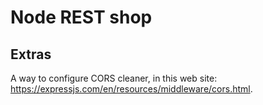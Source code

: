 # Node REST shop



## Extras

A way to configure CORS cleaner, in this web site: https://expressjs.com/en/resources/middleware/cors.html.

